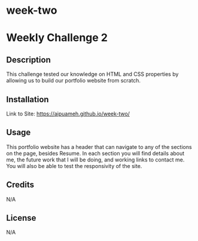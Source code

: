 # week-two
# Weekly Challenge 2

## Description

This challenge tested our knowledge on HTML and CSS properties by allowing us to build our portfolio website from scratch.

## Installation

Link to Site: https://aipuameh.github.io/week-two/

## Usage

This portfolio website has a header that can navigate to any of the sections on the page, besides Resume. In each section you will find details about me, the future work that I will be doing, and working links to contact me. You will also be able to test the responsivity of the site.  
## Credits

N/A

## License

N/A
